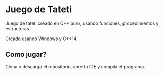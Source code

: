 # Juego de Tateti

Juego de tateti creado en C++ puro, usando funciones, procedimientos y estructuras.

Creado usando Windows y C++14.

## Como jugar?

Clona o descarga el repositorio, abre tu IDE y compila el programa. 

